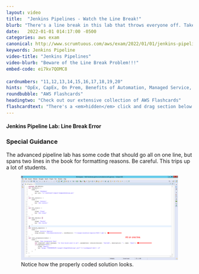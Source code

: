 ```yaml
---
layout: video
title:  "Jenkins Pipelines - Watch the Line Break!"
blurb: "There's a line break in this lab that throws everyone off. Take note, lest you too will be dealing with a broken build."
date:   2022-01-01 014:17:00 -0500
categories: aws exam
canonical: http://www.scrumtuous.com/aws/exam/2022/01/01/jenkins-pipeline-lab.html
keywords: Jenkins Pipeline
video-title: "Jenkins Pipelines"
video-blurb: "Beware of the Line Break Problem!!!"
embed-code: ei7kv7QOMC8

cardnumbers: "11,12,13,14,15,16,17,18,19,20"
hints: "OpEx, CapEx, On Prem, Benefits of Automation, Managed Service, Design for Failure, Monolithic architectures, Parallel Computing, RDS, ECS, EKS, DynamoDB"
roundbubble: "AWS Flashcards"
headingtwo: "Check out our extensive collection of AWS Flashcards"
flashcardtext: "There's a <em>hidden</em> click and drag section below for hints."
---
```


<div class="card mt-5">
  <div class="card-header">
    <h4>Jenkins Pipeline Lab: Line Break Error</h4>
  </div>
  <div class="card-body">
    <h3 class="card-title">Special Guidance</h3>


<p>The advanced pipeline lab has some code that should go all on one line, but spans two lines in the book for formatting reasons. Be careful. This trips up a lot of students.</p>

<figure class="figure">
  <img src="/assets/groovy-image.png" alt="Pipeline lab problem" class="img-fluid mx-auto d-block img-thumbnail rounded ">
  <figcaption class="figure-caption">Notice how the properly coded solution looks.</figcaption>
</figure>



 

  </div>
</div>




  

